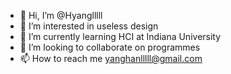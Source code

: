 - 👋 Hi, I’m @Hyanglllll
- 👀 I’m interested in useless design
- 🌱 I’m currently learning HCI at Indiana University
- 💞️ I’m looking to collaborate on programmes
- 📫 How to reach me yanghanlllll@gmail.com

<!---
Hyanglllll/Hyanglllll is a ✨ special ✨ repository because its `README.md` (this file) appears on your GitHub profile.
You can click the Preview link to take a look at your changes.
--->
